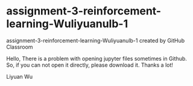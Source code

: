 # assignment-3-reinforcement-learning-Wuliyuanulb-1
assignment-3-reinforcement-learning-Wuliyuanulb-1 created by GitHub Classroom

Hello, 
There is a problem with opening jupyter files sometimes in Github. 
So, if you can not open it directly, please download it. Thanks a lot!

Liyuan Wu
